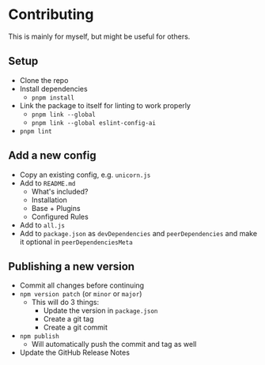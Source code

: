 # Contributing

This is mainly for myself, but might be useful for others.

## Setup

- Clone the repo
- Install dependencies
  - `pnpm install`
- Link the package to itself for linting to work properly
  - `pnpm link --global`
  - `pnpm link --global eslint-config-ai`
- `pnpm lint`

## Add a new config

- Copy an existing config, e.g. `unicorn.js`
- Add to `README.md`
  - What's included?
  - Installation
  - Base + Plugins
  - Configured Rules
- Add to `all.js`
- Add to `package.json` as `devDependencies` and `peerDependencies` and make it optional in `peerDependenciesMeta`

## Publishing a new version

- Commit all changes before continuing
- `npm version patch` (or `minor` or `major`)
  - This will do 3 things:
    - Update the version in `package.json`
    - Create a git tag
    - Create a git commit
- `npm publish`
  - Will automatically push the commit and tag as well
- Update the GitHub Release Notes
